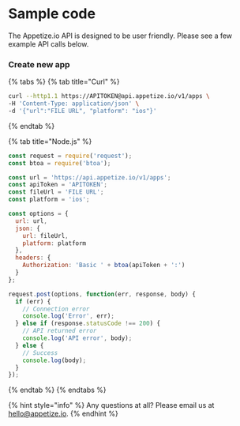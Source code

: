 # Sample code

The Appetize.io API is designed to be user friendly. Please see a few example API calls below.

### Create new app

{% tabs %}
{% tab title="Curl" %}
```bash
curl --http1.1 https://APITOKEN@api.appetize.io/v1/apps \
-H 'Content-Type: application/json' \
-d '{"url":"FILE URL", "platform": "ios"}'
```
{% endtab %}

{% tab title="Node.js" %}
```javascript
const request = require('request');
const btoa = require('btoa');

const url = 'https://api.appetize.io/v1/apps';
const apiToken = 'APITOKEN';
const fileUrl = 'FILE URL';
const platform = 'ios';

const options = {
  url: url,
  json: {
    url: fileUrl,
    platform: platform
  },
  headers: {
    Authorization: 'Basic ' + btoa(apiToken + ':')
  }
};

request.post(options, function(err, response, body) {
  if (err) {
    // Connection error
    console.log('Error', err);
  } else if (response.statusCode !== 200) {
    // API returned error
    console.log('API error', body);
  } else {
    // Success
    console.log(body);
  }
});
```
{% endtab %}
{% endtabs %}

{% hint style="info" %}
Any questions at all? Please email us at [hello@appetize.io](mailto:hello@appetize.io).
{% endhint %}
